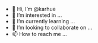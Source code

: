 - 👋 Hi, I’m @karhue
- 👀 I’m interested in ...
- 🌱 I’m currently learning ...
- 💞️ I’m looking to collaborate on ...
- 📫 How to reach me ...

<!---
karhue/karhue is a ✨ special ✨ repository because its `README.md` (this file) appears on your GitHub profile.
You can click the Preview link to take a look at your changes.
--->
